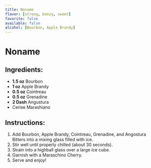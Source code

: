 ```yaml
---
title: Noname
flavor: [strong, boozy, sweet]
favorite: false
available: false
alcohol: [Bourbon, Apple Brandy]
---
```

# Noname

## Ingredients:
- **1.5 oz** Bourbon
- **1 oz** Apple Brandy
- **0.5 oz** Cointreau
- **0.5 oz** Grenadine
- **2 Dash** Angustura
- Cerise Marashiano

## Instructions:
1. Add Bourbon, Apple Brandy, Cointreau, Grenadine, and Angostura Bitters into a mixing glass filled with ice.
2. Stir well until properly chilled (about 30 seconds).
3. Strain into a highball glass over a large ice cube.
4. Garnish with a Maraschino Cherry.
5. Serve and enjoy!



